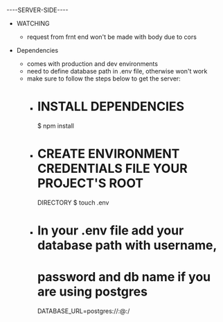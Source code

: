----SERVER-SIDE----

- WATCHING
  - request from frnt end won't be made with body due to cors
  
- Dependencies
    - comes with production and dev environments
    - need to define database path in .env file,
      otherwise won't work
    - make sure to follow the steps below to get the server:
      - # INSTALL DEPENDENCIES
        $ npm install
      - # CREATE ENVIRONMENT CREDENTIALS FILE YOUR PROJECT'S ROOT 
        DIRECTORY
        $ touch .env 
      - # In your .env file add your database path with username,  
        # password and db name if you are using postgres
        DATABASE_URL=postgres://<username>:<password>@<host>:<port>/<db name>

